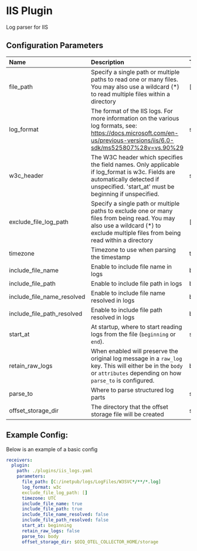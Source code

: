 # IIS Plugin

Log parser for IIS

## Configuration Parameters

| Name | Description | Type | Default | Required | Values |
|:-- |:-- |:-- |:-- |:-- |:-- |
| file_path | Specify a single path or multiple paths to read one or many files. You may also use a wildcard (*) to read multiple files within a directory | []string | `[C:/inetpub/logs/LogFiles/W3SVC*/**/*.log]` | false |  |
| log_format | The format of the IIS logs. For more information on the various log formats, see: https://docs.microsoft.com/en-us/previous-versions/iis/6.0-sdk/ms525807%28v=vs.90%29 | string | `w3c` | false | `w3c`, `iis`, `ncsa` |
| w3c_header | The W3C header which specifies the field names. Only applicable if log_format is w3c. Fields are automatically detected if unspecified. 'start_at' must be beginning if unspecified. | string |  | false |  |
| exclude_file_log_path | Specify a single path or multiple paths to exclude one or many files from being read. You may also use a wildcard (*) to exclude multiple files from being read within a directory | []string | `[]` | false |  |
| timezone | Timezone to use when parsing the timestamp | timezone | `UTC` | false |  |
| include_file_name | Enable to include file name in logs | bool | `true` | false |  |
| include_file_path | Enable to include file path in logs | bool | `true` | false |  |
| include_file_name_resolved | Enable to include file name resolved in logs | bool | `false` | false |  |
| include_file_path_resolved | Enable to include file path resolved in logs | bool | `false` | false |  |
| start_at | At startup, where to start reading logs from the file (`beginning` or `end`). | string | `beginning` | false | `beginning`, `end` |
| retain_raw_logs | When enabled will preserve the original log message in a `raw_log` key. This will either be in the `body` or `attributes` depending on how `parse_to` is configured. | bool | `false` | false |  |
| parse_to | Where to parse structured log parts | string | `body` | false | `body`, `attributes` |
| offset_storage_dir | The directory that the offset storage file will be created | string | `$OIQ_OTEL_COLLECTOR_HOME/storage` | false |  |

## Example Config:

Below is an example of a basic config

```yaml
receivers:
  plugin:
    path: ./plugins/iis_logs.yaml
    parameters:
      file_path: [C:/inetpub/logs/LogFiles/W3SVC*/**/*.log]
      log_format: w3c
      exclude_file_log_path: []
      timezone: UTC
      include_file_name: true
      include_file_path: true
      include_file_name_resolved: false
      include_file_path_resolved: false
      start_at: beginning
      retain_raw_logs: false
      parse_to: body
      offset_storage_dir: $OIQ_OTEL_COLLECTOR_HOME/storage
```
